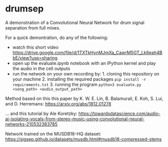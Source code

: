 # drumsep
A demonstration of a Convolutional Neural Network for drum signal separation from full mixes. 

For a quick demontration, do any of the following:
- watch this short video https://drive.google.com/file/d/1TXTkHynMJmXa_CawrM5GT_Lk6eah4BbE/view?usp=sharing
- open up the evaluate.ipynb notebook with an IPython kernel and play the audio in the cell outputs
- run the network on your own recording by: 1. cloning this repository on your machine 2. installing the required packages `pip install -r requirements.txt` 3. running the program `python3 evaluate.py <song_path> <audio_output_path>`

Method based on this this paper by K. W. E. Lin, B. Balamurali, E. Koh, S. Lui, and D. Herremans: https://arxiv.org/abs/1812.01278 

... and this tutorial by Ale Koretzky: https://towardsdatascience.com/audio-ai-isolating-vocals-from-stereo-music-using-convolutional-neural-networks-210532383785

Network trained on the MUSDB18-HQ dataset: https://sigsep.github.io/datasets/musdb.html#musdb18-compressed-stems
